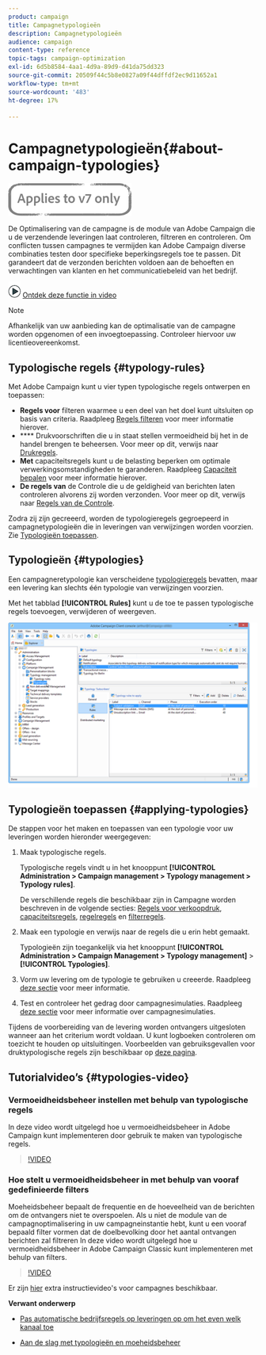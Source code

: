 ```yaml
---
product: campaign
title: Campagnetypologieën
description: Campagnetypologieën
audience: campaign
content-type: reference
topic-tags: campaign-optimization
exl-id: 6d5b8584-4aa1-4d9a-89d9-d41da75dd323
source-git-commit: 20509f44c5b8e0827a09f44dffdf2ec9d11652a1
workflow-type: tm+mt
source-wordcount: '483'
ht-degree: 17%

---
```


# Campagnetypologieën{#about-campaign-typologies}

![](../../assets/v7-only.svg)

De Optimalisering van de campagne is de module van Adobe Campaign die u de verzendende leveringen laat controleren, filtreren en controleren. Om conflicten tussen campagnes te vermijden kan Adobe Campaign diverse combinaties testen door specifieke beperkingsregels toe te passen. Dit garandeert dat de verzonden berichten voldoen aan de behoeften en verwachtingen van klanten en het communicatiebeleid van het bedrijf.

![](assets/do-not-localize/how-to-video.png) [Ontdek deze functie in video](#typologies-video)

>[!NOTE]
>
>Afhankelijk van uw aanbieding kan de optimalisatie van de campagne worden opgenomen of een invoegtoepassing. Controleer hiervoor uw licentieovereenkomst.

## Typologische regels {#typology-rules}

Met Adobe Campaign kunt u vier typen typologische regels ontwerpen en toepassen:

* **Regels voor** filteren waarmee u een deel van het doel kunt uitsluiten op basis van criteria. Raadpleeg [Regels filteren](filtering-rules.md) voor meer informatie hierover.
* **** Drukvoorschriften die u in staat stellen vermoeidheid bij het in de handel brengen te beheersen. Voor meer op dit, verwijs naar [Drukregels](pressure-rules.md).
* **Met** capaciteitsregels kunt u de belasting beperken om optimale verwerkingsomstandigheden te garanderen. Raadpleeg [Capaciteit bepalen](consistency-rules.md#controlling-capacity) voor meer informatie hierover.
* **De regels van** de Controle die u de geldigheid van berichten laten controleren alvorens zij worden verzonden. Voor meer op dit, verwijs naar [Regels van de Controle](control-rules.md).

Zodra zij zijn gecreeerd, worden de typologieregels gegroepeerd in campagnetypologieën die in leveringen van verwijzingen worden voorzien. Zie [Typologieën toepassen](#applying-typologies).

## Typologieën {#typologies}

Een campagneretypologie kan verscheidene [typologieregels](#typology-rules) bevatten, maar een levering kan slechts één typologie van verwijzingen voorzien.

Met het tabblad **[!UICONTROL Rules]** kunt u de toe te passen typologische regels toevoegen, verwijderen of weergeven.

![](assets/campaign_opt_rules_tab.png)

## Typologieën toepassen {#applying-typologies}

De stappen voor het maken en toepassen van een typologie voor uw leveringen worden hieronder weergegeven:

1. Maak typologische regels.

   Typologische regels vindt u in het knooppunt **[!UICONTROL Administration > Campaign management > Typology management > Typology rules]**.

   De verschillende regels die beschikbaar zijn in Campagne worden beschreven in de volgende secties: [Regels voor verkoopdruk](pressure-rules.md), [capaciteitsregels](consistency-rules.md#controlling-capacity), [regelregels](control-rules.md) en [filterregels](filtering-rules.md).

1. Maak een typologie en verwijs naar de regels die u erin hebt gemaakt.

   Typologieën zijn toegankelijk via het knooppunt **[!UICONTROL Administration > Campaign Management > Typology management]** > **[!UICONTROL Typologies]**.

1. Vorm uw levering om de typologie te gebruiken u creeerde. Raadpleeg [deze sectie](applying-rules.md#applying-a-typology-to-a-delivery) voor meer informatie.
1. Test en controleer het gedrag door campagnesimulaties. Raadpleeg [deze sectie](campaign-simulations.md) voor meer informatie over campagnesimulaties.

Tijdens de voorbereiding van de levering worden ontvangers uitgesloten wanneer aan het criterium wordt voldaan. U kunt logboeken controleren om toezicht te houden op uitsluitingen. Voorbeelden van gebruiksgevallen voor druktypologische regels zijn beschikbaar op [deze pagina](pressure-rules.md#use-cases-on-pressure-rules).

## Tutorialvideo’s {#typologies-video}

### Vermoeidheidsbeheer instellen met behulp van typologische regels

In deze video wordt uitgelegd hoe u vermoeidheidsbeheer in Adobe Campaign kunt implementeren door gebruik te maken van typologische regels.

>[!VIDEO](https://video.tv.adobe.com/v/25090?quality=12)

### Hoe stelt u vermoeidheidsbeheer in met behulp van vooraf gedefinieerde filters

Moeheidsbeheer bepaalt de frequentie en de hoeveelheid van de berichten om de ontvangers niet te overspoelen. Als u niet de module van de campagnoptimalisering in uw campagneinstantie hebt, kunt u een vooraf bepaald filter vormen dat de doelbevolking door het aantal ontvangen berichten zal filtreren
In deze video wordt uitgelegd hoe u vermoeidheidsbeheer in Adobe Campaign Classic kunt implementeren met behulp van filters.

>[!VIDEO](https://video.tv.adobe.com/v/25091?quality=12)

Er zijn [hier](https://experienceleague.adobe.com/docs/campaign-classic-learn/tutorials/overview.html?lang=nl) extra instructievideo&#39;s voor campagnes beschikbaar.

**Verwant onderwerp**

* [Pas automatische bedrijfsregels op leveringen op om het even welk kanaal toe](https://helpx.adobe.com/campaign/kb/simplifying-campaign-management-acc.html#Applyautomaticbusinessrulestodeliveriesonanychannel)

* [Aan de slag met typologieën en moeheidsbeheer](pressure-rules.md)

